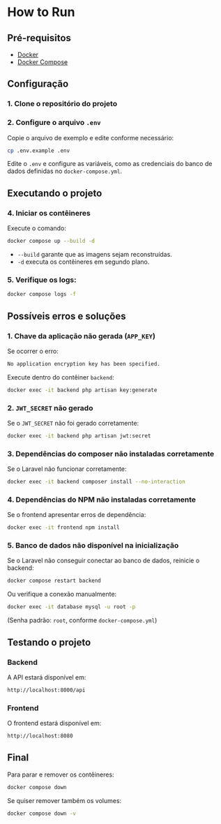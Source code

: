 # How to Run

## Pré-requisitos

- [Docker](https://www.docker.com/)
- [Docker Compose](https://docs.docker.com/compose/install/)

## Configuração 

### 1. Clone o repositório do projeto

### 2. Configure o arquivo `.env`
Copie o arquivo de exemplo e edite conforme necessário:
```sh
cp .env.example .env
```
Edite o `.env` e configure as variáveis, como as credenciais do banco de dados definidas no `docker-compose.yml`.

## Executando o projeto

### 4. Iniciar os contêineres
Execute o comando:
```sh
docker compose up --build -d
```
- `--build` garante que as imagens sejam reconstruídas.
- `-d` executa os contêineres em segundo plano.

### 5. Verifique os logs:
```sh
docker compose logs -f
```

## Possíveis erros e soluções

### 1. **Chave da aplicação não gerada (`APP_KEY`)**
Se ocorrer o erro:
```sh
No application encryption key has been specified.
```
Execute dentro do contêiner `backend`:
```sh
docker exec -it backend php artisan key:generate
```

### 2. **`JWT_SECRET` não gerado**
Se o `JWT_SECRET` não foi gerado corretamente:
```sh
docker exec -it backend php artisan jwt:secret
```

### 3. **Dependências do composer não instaladas corretamente**
Se o Laravel não funcionar corretamente:
```sh
docker exec -it backend composer install --no-interaction
```

### 4. **Dependências do NPM não instaladas corretamente**
Se o frontend apresentar erros de dependência:
```sh
docker exec -it frontend npm install
```

### 5. **Banco de dados não disponível na inicialização**
Se o Laravel não conseguir conectar ao banco de dados, reinicie o backend:
```sh
docker compose restart backend
```
Ou verifique a conexão manualmente:
```sh
docker exec -it database mysql -u root -p
```
(Senha padrão: `root`, conforme `docker-compose.yml`)

## Testando o projeto

### Backend
A API estará disponível em:
```sh
http://localhost:8000/api
```

### Frontend
O frontend estará disponível em:
```sh
http://localhost:8080
```

## Final

Para parar e remover os contêineres:
```sh
docker compose down
```
Se quiser remover também os volumes:
```sh
docker compose down -v
```

